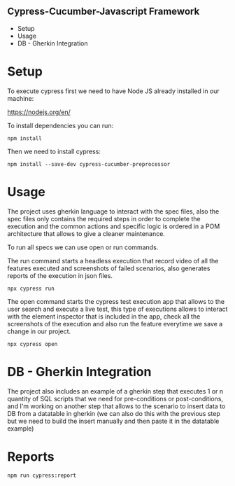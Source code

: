 ## Cypress-Cucumber-Javascript Framework

* Setup
* Usage
* DB - Gherkin Integration

# Setup

To execute cypress first we need to have Node JS already installed in our machine:

https://nodejs.org/en/

To install dependencies you can run:
```
npm install
```
Then we need to install cypress:
```
npm install --save-dev cypress-cucumber-preprocessor
```
# Usage

The project uses gherkin language to interact with the spec files, also the spec files only contains the required steps in order to complete the execution and the common actions and specific logic is ordered in a POM architecture that allows to give a cleaner maintenance.

To run all specs we can use open or run commands.

The run command starts a headless execution that record video of all the features executed and screenshots of failed scenarios, also generates reports of the execution in json files.
```
npx cypress run
```
The open command starts the cypress test execution app that allows to the user search and execute a live test, this type of executions allows to interact with the element inspector that is included in the app, check all the screenshots of the execution and also run the feature everytime we save a change in our project.
```
npx cypress open
```
# DB - Gherkin Integration

The project also includes an example of a gherkin step that executes 1 or n quantity of SQL scripts that we need for pre-conditions or post-conditions, and I'm working on another step that allows to the scenario to insert data to DB from a datatable in gherkin (we can also do this with the previous step but we need to build the insert manually and then paste it in the datatable example)

# Reports
```
npm run cypress:report
```